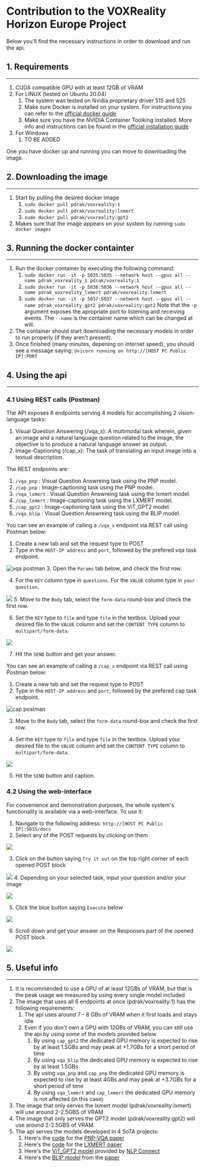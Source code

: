 # Contribution to the VOXReality Horizon Europe Project 

Below you'll find the necessary instructions in order to download and run the api.


## 1. Requirements
---
1. CUDA compatible GPU with at least 12GB of VRAM
2. For LINUX (tested on Ubuntu 20.04)
   1. The system was tested on Nvidia proprietary driver 515 and 525
   2. Make sure Docker is installed on your system. For instructions you can refer to the [official docker guide](https://docs.docker.com/desktop/install/ubuntu/)
   3. Make sure you have the NVIDIA Container Toolking installed. More info and instructions can be found in the [official installation guide](https://docs.nvidia.com/datacenter/cloud-native/container-toolkit/install-guide.html#docker)
3. For Windows
   1. TO BE ADDED

One you have docker up and running you can move to downloading the image.

## 2. Downloading the image
---
1. Start by pulling the desired docker image 
   1. `sudo docker pull pdrak/voxreality:1`
   2. `sudo docker pull pdrak/voxreality:lxmert`
   3. `sudo docker pull pdrak/voxreality:gpt2`
2. Makes sure that the image appears on your system by running `sudo docker images` 

## 3. Running the docker containter
---
1. Run the docker container by executing the following command:
   1. `sudo docker run -it -p 5035:5035 --network host --gpus all --name pdrak_voxreality_1 pdrak/voxreality:1`
   2. `sudo docker run -it -p 5036:5036 --network host --gpus all --name pdrak_voxreality_lxmert pdrak/voxreality:lxmert`
   3. `sudo docker run -it -p 5037:5037 --network host --gpus all --name pdrak_voxreality_gpt2 pdrak/voxreality:gpt2`
   Note that the `-p` argument exposes the apropriate port to listening and receiving events. The `--name` is the container name which can be changed at will.
2. The container should start downloading the necessary models in order to run properly (if they aren't present).
3. Once finished (many minutes, depening on internet speed), you should see a message saying: `Uvicorn running on http://[HOST PC Public IP]:PORT`

## 4. Using the api
---
### 4.1 Using REST calls (Postman)
The API exposes 6 endpoints serving 4 models for accomplishing 2 vision-language tasks: 

1. Visual Question Answering (/vqa_x): A multimodal task wherein, given an image and a natural language question related to the image, the objective is to produce a natural language answer as output.
2. Image-Captioning (/cap_x): The task of translating an input image into a textual description.

The REST endpoints are:

1. `/vqa_pnp` : Visual Question Answreing task using the PNP model.
2. `/cap_pnp` : Image-captioning task using the PNP model.
3. `/vqa_lxmert` : Visual Question Answreing task using the lxmert model.
4. `/cap_lxmert` : Image-captioning task using the LXMERT model.
5. `/cap_gpt2` : Image-captioning task using the ViT_GPT2 model.
6. `/vqa_blip` : Visual Question Answreing task using the BLIP model.

You can see an example of calling a `/vqa_x` endpoint via REST call using Postman below:

   1. Create a new tab and set the request type to POST
   2. Type in the `HOST-IP address` and `port`, followed by the prefered vqa task endpoint. 

   ![vqa postman](https://cdn.discordapp.com/attachments/1050414414488162345/1084783347533893752/image.png)
   3. Open the `Params` tab below, and check the first row.

   4. For the `KEY` column type in `questions`. For the `VALUE` column type in `your question`.

   ![](https://cdn.discordapp.com/attachments/1050414414488162345/1084782059161141268/image.png)
   5. Move to the `Body` tab, select the `form-data` round-box and check the first row.

   6. Set the `KEY` type to `file` and type `file` in the textbox. Upload your desired file to the `VALUE` column and set the `CONTENT TYPE` column to `multipart/form-data`.

   ![](https://cdn.discordapp.com/attachments/1050414414488162345/1084782156364132382/image.png)

   7. Hit the `SEND` button and get your answer.

You can see an example of calling a `/cap_x` endpoint via REST call using Postman below:

   1. Create a new tab and set the request type to POST
   2. Type in the `HOST-IP address` and `port`, followed by the prefered cap task endpoint.

   ![cap postman](https://cdn.discordapp.com/attachments/1050414414488162345/1084781949412987021/image.png)

   3. Move to the `Body` tab, select the `form-data` round-box and check the first row.

   4. Set the `KEY` type to `file` and type `file` in the textbox. Upload your desired file to the `VALUE` column and set the `CONTENT TYPE` column to `multipart/form-data`.

   ![](https://cdn.discordapp.com/attachments/1050414414488162345/1084782156364132382/image.png)

   5. Hit the `SEND` button and caption.

### 4.2 Using the web-interface
For convenience and demonstration purposes, the whole system's functionality is available via a web-interface. To use it:

1. Navigate to the following address: `http://[HOST PC Public IP]:5035/docs`
2. Select any of the POST requests by clicking on them

![](https://cdn.discordapp.com/attachments/1050414414488162345/1084789856858800199/image.png)

3. Click on the button saying `Try it out` on the top right corner of each opened POST block

![](https://cdn.discordapp.com/attachments/1050414414488162345/1084790775046488074/image.png)
4. Depending on your selected task, input your question and/or your image

![](https://cdn.discordapp.com/attachments/1050414414488162345/1084790920689487973/image.png)

5. Click the blue button saying `Execute` below

![](https://cdn.discordapp.com/attachments/1050414414488162345/1084791005284413471/image.png)

6. Scroll down and get your answer on the Responses part of the opened POST block 

![](https://cdn.discordapp.com/attachments/1050414414488162345/1084791119260438588/image.png)

## 5. Useful info
---
1. It is recommended to use a GPU of at least 12GBs of VRAM, but that is the peak usage we measured by using every single model included
2. The image that uses all 6 endpoints at once (pdrak/voxreality:1) has the following requirements:
   1.  The api uses around 7 - 8 GBs of VRAM when it first loads and stays idle
   2.  Even if you don't own a GPU with 12GBs of VRAM, you can still use the api by using *some* of the models provided below
       1.  By using `cap_gpt2` the dedicated GPU memory is expected to rise by at least 1.5GBs and may peak at +1.7GBs for a short period of time
       2.  By using `vqa_blip` the dedicated GPU memory is expected to rise by at least 1.5GBs
       3.  By using `vqa_pnp` and `cap_pnp` the dedicated GPU memory is expected to rise by at least 4GBs and may peak at +3.7GBs for a short period of time
       4.  By using `vqa_lxmert` and `cap_lxmert` the dedicated GPU memory is not affected (in this case)
3. The image that only serves the lxmert model (pdrak/voxreality:lxmert) will use around 2-2.5GBS of VRAM.
4. The image that only serves the GPT2 model (pdrak/voxreality:gpt2) will use around 2-2.5GBS of VRAM.
5.  The api serves the models developed in 4 SoTA projects:
    1.  Here's the [code](https://github.com/salesforce/LAVIS/tree/main/projects/pnp-vqa) for the [PNP-VQA paper](https://arxiv.org/abs/2210.08773)
    2.  Here's the [code](https://github.com/huggingface/transformers/tree/main/examples/research_projects/lxmert) for the [LXMERT paper](https://arxiv.org/abs/1908.07490)
    3.  Here's the [ViT_GPT2 model](https://huggingface.co/nlpconnect/vit-gpt2-image-captioning) provided by [NLP Connect](https://github.com/nlpconnect)
    4.  Here's the [BLIP model](https://huggingface.co/Salesforce/blip-vqa-base) from the [paper](https://arxiv.org/abs/2201.12086)
